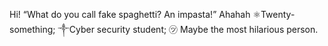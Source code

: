 Hi!
“What do you call fake spaghetti? An impasta!” Ahahah
⚛︎Twenty-something;
༒Cyber security student;
㋡ Maybe the most hilarious person.
